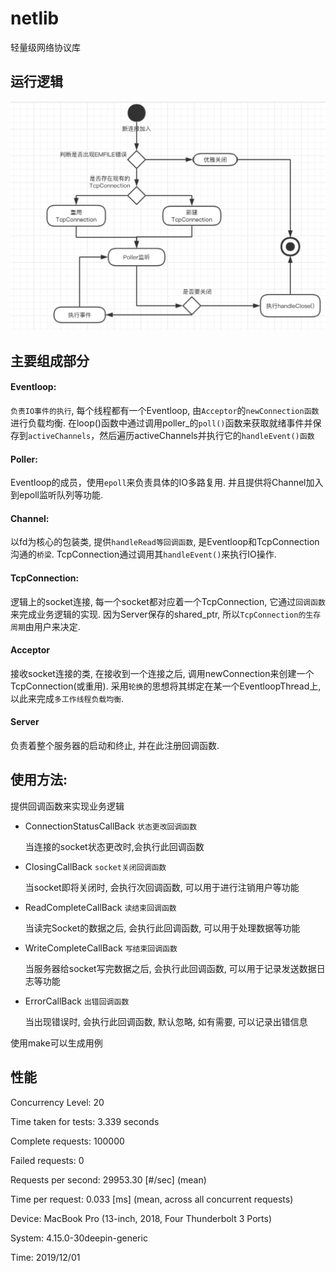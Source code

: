 # netlib
轻量级网络协议库

## 运行逻辑
![状态流转图](状态流转图.png)


## 主要组成部分

#### Eventloop:

``负责IO事件的执行``, 每个线程都有一个Eventloop, 由``Acceptor``的``newConnection函数``进行负载均衡. 在loop()函数中通过调用poller_的``poll()``函数来获取就绪事件并保存到``activeChannels``，然后遍历activeChannels并执行它的``handleEvent()函数``

#### Poller:

Eventloop的成员，使用``epoll``来负责具体的IO多路复用. 并且提供将Channel加入到epoll监听队列等功能.

#### Channel:

以fd为核心的包装类, 提供``handleRead等回调函数``, 是Eventloop和TcpConnection沟通的``桥梁``. TcpConnection通过调用其``handleEvent()``来执行IO操作.

#### TcpConnection:

逻辑上的socket连接, 每一个socket都对应着一个TcpConnection, 它通过``回调函数``来完成业务逻辑的实现. 因为Server保存的shared_ptr, 所以``TcpConnection的生存周期``由用户来决定.

#### Acceptor

接收socket连接的类, 在接收到一个连接之后, 调用newConnection来创建一个TcpConnection(或重用). 采用``轮换``的思想将其绑定在某一个EventloopThread上, 以此来完成``多工作线程负载均衡``.

#### Server

负责着整个服务器的启动和终止, 并在此注册回调函数.

## 使用方法:
提供回调函数来实现业务逻辑

 - ConnectionStatusCallBack ``状态更改回调函数``
    
    当连接的socket状态更改时,会执行此回调函数

 - ClosingCallBack ``socket关闭回调函数``

    当socket即将关闭时, 会执行次回调函数, 可以用于进行注销用户等功能

 - ReadCompleteCallBack ``读结束回调函数``

    当读完Socket的数据之后, 会执行此回调函数, 可以用于处理数据等功能

 - WriteCompleteCallBack ``写结束回调函数``

    当服务器给socket写完数据之后, 会执行此回调函数, 可以用于记录发送数据日志等功能

 - ErrorCallBack ``出错回调函数``

    当出现错误时, 会执行此回调函数, 默认忽略, 如有需要, 可以记录出错信息

使用make可以生成用例

## 性能
Concurrency Level:      20

Time taken for tests:   3.339 seconds

Complete requests:      100000

Failed requests:        0

Requests per second:    29953.30 [#/sec] (mean)

Time per request:       0.033 [ms] (mean, across all concurrent requests)

Device: MacBook Pro (13-inch, 2018, Four Thunderbolt 3 Ports)

System: 4.15.0-30deepin-generic

Time: 2019/12/01